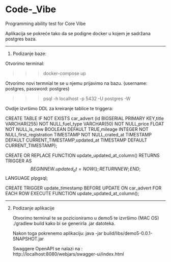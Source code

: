 # Code-_Vibe
Programming ability test for Core Vibe

Aplikacija se pokreće tako da se podigne docker u kojem je sadržana postgres baza.

************************

1. Podizanje baze:

  Otvorimo terminal:
  >>>docker-compose up

  Otvorimo novi termnial te se u njemu prijavimo na bazu.
  (username: postgres, password: postgres)
  >>>psql -h localhost -p 5432 -U postgres -W

  Ovdije izvršimo DDL za kreiranje tablice te triggera:

  CREATE TABLE IF NOT EXISTS car_advert (id BIGSERIAL PRIMARY KEY,title VARCHAR(255) NOT NULL,fuel_type VARCHAR(50) NOT NULL,price FLOAT NOT NULL,is_new BOOLEAN DEFAULT TRUE,mileage INTEGER NOT   NULL,first_registration TIMESTAMP NOT NULL,crated_at TIMESTAMP DEFAULT CURRENT_TIMESTAMP,updated_at TIMESTAMP DEFAULT CURRENT_TIMESTAMP);

  CREATE OR REPLACE FUNCTION update_updated_at_column()
  RETURNS TRIGGER AS $$
  BEGIN
    NEW.updated_at = NOW();
    RETURN NEW;
  END;
  $$ LANGUAGE plpgsql;

  CREATE TRIGGER update_timestamp
  BEFORE UPDATE ON car_advert
  FOR EACH ROW
  EXECUTE FUNCTION update_updated_at_column();

***********************

2. Podizanje aplikacije

   Otvorimo terminal te se pozicioniramo u demo5 te izvršimo (MAC OS) ./gradlew build kako bi se generirla .jar datoteka.
     
   Nakon toga pokrenemo aplikaciju:
     java -jar build/libs/demo5-0.0.1-SNAPSHOT.jar

   Swaggere OpenAPI se nalazi na : http://localhost:8080/webjars/swagger-ui/index.html

   

